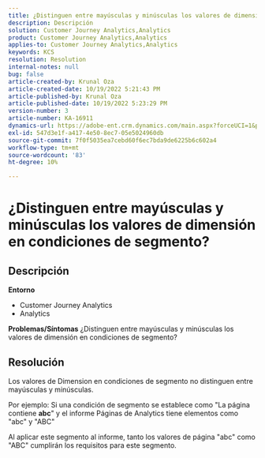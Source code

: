 ```yaml
---
title: ¿Distinguen entre mayúsculas y minúsculas los valores de dimensión en condiciones de segmento?
description: Descripción
solution: Customer Journey Analytics,Analytics
product: Customer Journey Analytics,Analytics
applies-to: Customer Journey Analytics,Analytics
keywords: KCS
resolution: Resolution
internal-notes: null
bug: false
article-created-by: Krunal Oza
article-created-date: 10/19/2022 5:21:43 PM
article-published-by: Krunal Oza
article-published-date: 10/19/2022 5:23:29 PM
version-number: 3
article-number: KA-16911
dynamics-url: https://adobe-ent.crm.dynamics.com/main.aspx?forceUCI=1&pagetype=entityrecord&etn=knowledgearticle&id=e95a3a7a-d24f-ed11-bba2-00224808679b
exl-id: 547d3e1f-a417-4e50-8ec7-05e5024960db
source-git-commit: 7f0f5035ea7cebd60f6ec7bda9de6225b6c602a4
workflow-type: tm+mt
source-wordcount: '83'
ht-degree: 10%

---
```


# ¿Distinguen entre mayúsculas y minúsculas los valores de dimensión en condiciones de segmento?

## Descripción

<b>Entorno</b>
- Customer Journey Analytics
- Analytics



<b>Problemas/Síntomas</b>
¿Distinguen entre mayúsculas y minúsculas los valores de dimensión en condiciones de segmento?


## Resolución


Los valores de Dimension en condiciones de segmento no distinguen entre mayúsculas y minúsculas.

Por ejemplo: Si una condición de segmento se establece como &quot;La página contiene <b>abc</b>&quot; y el informe Páginas de Analytics tiene elementos como &quot;abc&quot; y &quot;ABC&quot;

Al aplicar este segmento al informe, tanto los valores de página &quot;abc&quot; como &quot;ABC&quot; cumplirán los requisitos para este segmento.
